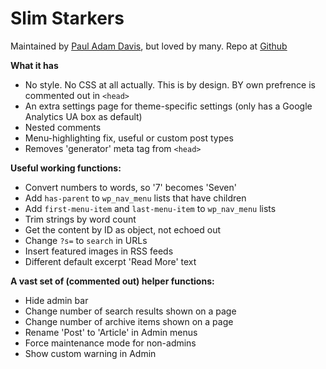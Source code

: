 # Slim Starkers

Maintained by [Paul Adam Davis](http://codebymonkey.com), but loved by many. Repo at [Github](https://github.com/PaulAdamDavis/Slim-Starkers)

**What it has**

* No style. No CSS at all actually. This is by design. BY own prefrence is commented out in `<head>`
* An extra settings page for theme-specific settings (only has a Google Analytics UA box as default)
* Nested comments
* Menu-highlighting fix, useful or custom post types
* Removes 'generator' meta tag from `<head>`

**Useful working functions:**

* Convert numbers to words, so '7' becomes 'Seven'
* Add `has-parent` to `wp_nav_menu` lists that have children
* Add `first-menu-item` and `last-menu-item` to `wp_nav_menu` lists
* Trim strings by word count
* Get the content by ID as object, not echoed out
* Change `?s=` to `search` in URLs
* Insert featured images in RSS feeds
* Different default excerpt 'Read More' text

**A vast set of (commented out) helper functions:**

* Hide admin bar
* Change number of search results shown on a page
* Change number of archive items shown on a page
* Rename 'Post' to 'Article' in Admin menus
* Force maintenance mode for non-admins
* Show custom warning in Admin